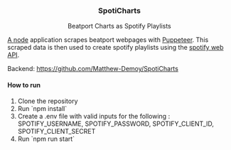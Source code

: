<p align="center">

  
  <h3 align="center">SpotiCharts</h3>

  <p align="center">
    Beatport Charts as Spotify Playlists
    <br />
    <a href="https://github.com/github_username/repo">
      
  </p>

   A [node](https://nodejs.org/en/) application scrapes beatport webpages with [Puppeteer](https://pptr.dev/). This scraped data is then used to create spotify playlists using the [spotify web API](https://developer.spotify.com/documentation/web-api/).
   
   
</p>

Backend: https://github.com/Matthew-Demoy/SpotiCharts

#### How to run

<ol>
  <li> Clone the repository </li>
  <li> Run `npm install` </li>
  <li> Create a .env file with valid inputs for the following : SPOTIFY_USERNAME, SPOTIFY_PASSWORD, SPOTIFY_CLIENT_ID, SPOTIFY_CLIENT_SECRET </li>
  <li> Run `npm run start`</li>
 </ol>
